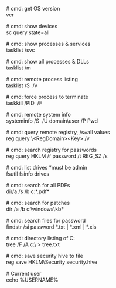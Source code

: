 # cmd: get OS version  
ver  
  
# cmd: show devices  
sc query state=all  
  
# cmd: show processes & services  
tasklist /svc  
  
# cmd: show all processes & DLLs  
tasklist /m  
  
# cmd: remote process listing  
tasklist /S <ip> /v  
  
# cmd: force process to terminate  
taskkill /PID <pid> /F  
  
# cmd: remote system info  
systeminfo /S <ip> /U domain\user /P Pwd  
  
# cmd: query remote registry, /s=all values  
reg query \\<ip>\<RegDomain>\<Key> /v <Value>  
  
# cmd: search registry for passwords  
reg query HKLM /f password /t REG_SZ /s  
  
# cmd: list drives *must be admin  
fsutil fsinfo drives  
  
# cmd: search for all PDFs  
dir/a /s /b c:\*.pdf*  
  
# cmd: search for patches  
dir /a /b c:\windows\kb*  
  
# cmd: search files for password  
findstr /si password *.txt | *.xml | *.xls  
  
# cmd: directory listing of C:  
tree /F /A c:\ > tree.txt  
  
# cmd: save security hive to file  
reg save HKLM\Security security.hive  
  
# Current user  
echo %USERNAME%